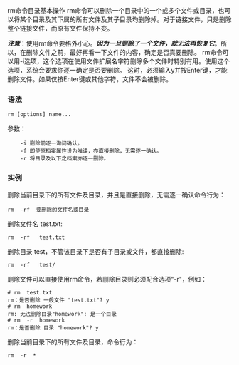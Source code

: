 rm命令目录基本操作
rm命令可以删除一个目录中的一个或多个文件或目录，也可以将某个目录及其下属的所有文件及其子目录均删除掉。对于链接文件，只是删除整个链接文件，而原有文件保持不变。

***注意***：使用rm命令要格外小心。***因为一旦删除了一个文件，就无法再恢复它***。所以，在删除文件之前，最好再看一下文件的内容，确定是否真要删除。
rm命令可以用-i选项，这个选项在使用文件扩展名字符删除多个文件时特别有用。使用这个选项，系统会要求你逐一确定是否要删除。
这时，必须输入y并按Enter键，才能删除文件。如果仅按Enter键或其他字符，文件不会被删除。


### 语法
```
rm [options] name...
```
参数：
```
    -i 删除前逐一询问确认。
    -f 即使原档案属性设为唯读，亦直接删除，无需逐一确认。
    -r 将目录及以下之档案亦逐一删除。
```

### 实例

删除当前目录下的所有文件及目录，并且是直接删除，无需逐一确认命令行为：
```
rm  -rf  要删除的文件名或目录
```

删除文件名 test.txt:
```
rm  -rf   test.txt
```

删除目录 test，不管该目录下是否有子目录或文件，都直接删除:
```
rm  -rf   test/
```

删除文件可以直接使用rm命令，若删除目录则必须配合选项"-r"，例如：
```
# rm  test.txt 
rm：是否删除 一般文件 "test.txt"? y  
# rm  homework  
rm: 无法删除目录"homework": 是一个目录  
# rm  -r  homework  
rm：是否删除 目录 "homework"? y 
```

删除当前目录下的所有文件及目录，命令行为：
```
rm  -r  * 
```
